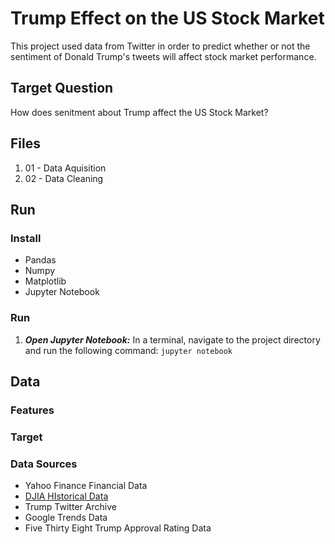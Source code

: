 # Trump Effect on the US Stock Market

This project used data from Twitter in order to predict whether or not the sentiment of Donald Trump's tweets will affect stock market performance.

## Target Question
How does senitment about Trump affect the US Stock Market?


## Files
1. 01 - Data Aquisition
2. 02 - Data Cleaning


## Run

### Install 
* Pandas
* Numpy
* Matplotlib
* Jupyter Notebook

### Run
1. ***Open Jupyter Notebook:*** In a terminal, navigate to the project directory and run the following command:
```jupyter notebook```

## Data 

### Features


### Target



### Data Sources
* Yahoo Finance Financial Data
* [DJIA HIstorical Data](https://www.investing.com/indices/us-30-historical-data)
* Trump Twitter Archive
* Google Trends Data
* Five Thirty Eight Trump Approval Rating Data







